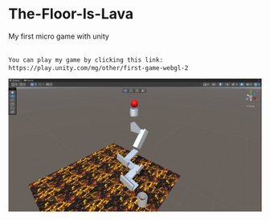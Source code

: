 # The-Floor-Is-Lava
My first micro game with unity

```

You can play my game by clicking this link: https://play.unity.com/mg/other/first-game-webgl-2

```

![](tfıl.png)
